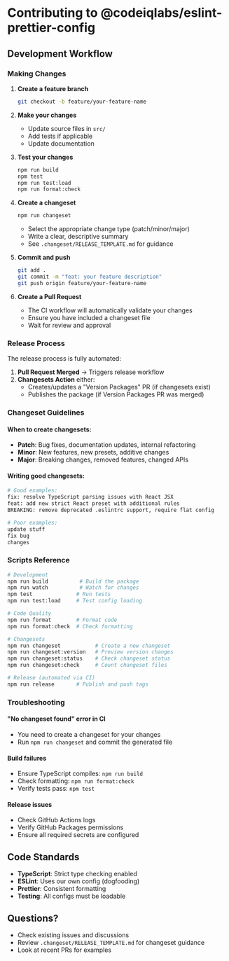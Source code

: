 # Contributing to @codeiqlabs/eslint-prettier-config

## Development Workflow

### Making Changes

1. **Create a feature branch**
   ```bash
   git checkout -b feature/your-feature-name
   ```

2. **Make your changes**
   - Update source files in `src/`
   - Add tests if applicable
   - Update documentation

3. **Test your changes**
   ```bash
   npm run build
   npm test
   npm run test:load
   npm run format:check
   ```

4. **Create a changeset**
   ```bash
   npm run changeset
   ```
   - Select the appropriate change type (patch/minor/major)
   - Write a clear, descriptive summary
   - See `.changeset/RELEASE_TEMPLATE.md` for guidance

5. **Commit and push**
   ```bash
   git add .
   git commit -m "feat: your feature description"
   git push origin feature/your-feature-name
   ```

6. **Create a Pull Request**
   - The CI workflow will automatically validate your changes
   - Ensure you have included a changeset file
   - Wait for review and approval

### Release Process

The release process is fully automated:

1. **Pull Request Merged** → Triggers release workflow
2. **Changesets Action** either:
   - Creates/updates a "Version Packages" PR (if changesets exist)
   - Publishes the package (if Version Packages PR was merged)

### Changeset Guidelines

#### When to create changesets:
- **Patch**: Bug fixes, documentation updates, internal refactoring
- **Minor**: New features, new presets, additive changes
- **Major**: Breaking changes, removed features, changed APIs

#### Writing good changesets:
```bash
# Good examples:
fix: resolve TypeScript parsing issues with React JSX
feat: add new strict React preset with additional rules
BREAKING: remove deprecated .eslintrc support, require flat config

# Poor examples:
update stuff
fix bug
changes
```

### Scripts Reference

```bash
# Development
npm run build          # Build the package
npm run watch          # Watch for changes
npm test              # Run tests
npm run test:load     # Test config loading

# Code Quality
npm run format        # Format code
npm run format:check  # Check formatting

# Changesets
npm run changeset           # Create a new changeset
npm run changeset:version   # Preview version changes
npm run changeset:status    # Check changeset status
npm run changeset:check     # Count changeset files

# Release (automated via CI)
npm run release       # Publish and push tags
```

### Troubleshooting

#### "No changeset found" error in CI
- You need to create a changeset for your changes
- Run `npm run changeset` and commit the generated file

#### Build failures
- Ensure TypeScript compiles: `npm run build`
- Check formatting: `npm run format:check`
- Verify tests pass: `npm test`

#### Release issues
- Check GitHub Actions logs
- Verify GitHub Packages permissions
- Ensure all required secrets are configured

## Code Standards

- **TypeScript**: Strict type checking enabled
- **ESLint**: Uses our own config (dogfooding)
- **Prettier**: Consistent formatting
- **Testing**: All configs must be loadable

## Questions?

- Check existing issues and discussions
- Review `.changeset/RELEASE_TEMPLATE.md` for changeset guidance
- Look at recent PRs for examples
